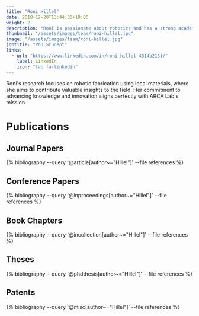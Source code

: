 ```yaml
---
title: "Roni Hillel"
date: 2018-12-20T13:44:30+10:00
weight: 2
description: "Roni is passionate about robotics and has a strong academic record in engineering."
thumbnail: "/assets/images/team/roni-hillel.jpg"
image: "/assets/images/team/roni-hillel.jpg"
jobtitle: "PhD Student"
links:
  - url: "https://www.linkedin.com/in/roni-hillel-4314b2181/"
    label: LinkedIn
    icon: "fab fa-linkedin"
---
```


Roni's research focuses on robotic fabrication using local materials, where she aims to contribute valuable insights to the field. Her commitment to advancing knowledge and innovation aligns perfectly with ARCA Lab's mission.

# Publications

## Journal Papers 

{% bibliography --query '@article[author~="Hillel"]' --file references %}

## Conference Papers

{% bibliography --query '@inproceedings[author~="Hillel"]' --file references %}

## Book Chapters

{% bibliography --query '@incollection[author~="Hillel"]' --file references %}

## Theses 

{% bibliography --query '@phdthesis[author~="Hillel"]' --file references %}

## Patents 

{% bibliography --query '@misc[author~="Hillel"]' --file references %}



